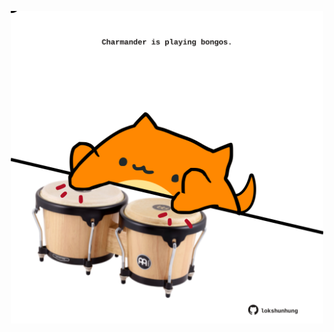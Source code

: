 <!-- built at 19/10/2024, 15:00:39 UTC -->
<p align="center">
  <img width="500" height="500" src="./ReadmeImage.svg">
</p>
